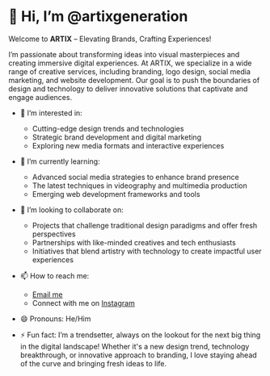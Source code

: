 # 👋 Hi, I’m @artixgeneration
Welcome to **ARTIX** – Elevating Brands, Crafting Experiences!

I’m passionate about transforming ideas into visual masterpieces and creating immersive digital experiences. At ARTIX, we specialize in a wide range of creative services, including branding, logo design, social media marketing, and website development. Our goal is to push the boundaries of design and technology to deliver innovative solutions that captivate and engage audiences.

- 👀 I’m interested in:
  - Cutting-edge design trends and technologies
  - Strategic brand development and digital marketing
  - Exploring new media formats and interactive experiences

- 🌱 I’m currently learning:
  - Advanced social media strategies to enhance brand presence
  - The latest techniques in videography and multimedia production
  - Emerging web development frameworks and tools

- 💞️ I’m looking to collaborate on:
  - Projects that challenge traditional design paradigms and offer fresh perspectives
  - Partnerships with like-minded creatives and tech enthusiasts
  - Initiatives that blend artistry with technology to create impactful user experiences

- 📫 How to reach me:
  - [Email me](mailto:artixgeneration@gmail.com)
  - Connect with me on [Instagram](https://www.instagram.com/artixgeneration)

- 😄 Pronouns: He/Him

- ⚡ Fun fact: I’m a trendsetter, always on the lookout for the next big thing in the digital landscape! Whether it's a new design trend, technology breakthrough, or innovative approach to branding, I love staying ahead of the curve and bringing fresh ideas to life.

<!---
artixgeneration/artixgeneration is a ✨ special ✨ repository because its `README.md` (this file) appears on your GitHub profile.
You can click the Preview link to take a look at your changes.
--->

